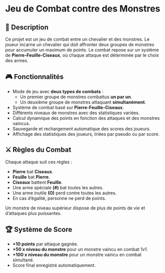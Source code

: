 # Jeu de Combat contre des Monstres

## 📖 Description

Ce projet est un jeu de combat entre un chevalier et des monstres. Le joueur incarne un chevalier qui doit affronter deux groupes de monstres pour accumuler un maximum de points. Le combat repose sur un système de **Pierre-Feuille-Ciseaux**, où chaque attaque est déterminée par le choix des armes.

## 🎮 Fonctionnalités

- Mode de jeu avec **deux types de combats** :
  - Un premier groupe de monstres combattus **un par un**.
  - Un deuxième groupe de monstres attaquant **simultanément**.
- Système de combat basé sur **Pierre-Feuille-Ciseaux**.
- Différents niveaux de monstres avec des statistiques variées.
- Calcul dynamique des points en fonction des attaques et des monstres vaincus.
- Sauvegarde et rechargement automatique des scores des joueurs.
- Affichage des statistiques des joueurs, triées par pseudo ou par score.

## ⚔️ Règles du Combat

Chaque attaque suit ces règles :

- **Pierre** bat **Ciseaux**.
- **Feuille** bat **Pierre**.
- **Ciseaux** battent **Feuille**.
- Une arme spéciale **(#)** bat toutes les autres.
- Une arme inutile **(O)** perd contre toutes les autres.
- En cas d’égalité, personne ne perd de points.

Un monstre de niveau supérieur dispose de plus de points de vie et d’attaques plus puissantes.

## 🏆 Système de Score

- **+10 points** par attaque gagnée.
- **+50 x niveau du monstre** pour un monstre vaincu en combat 1v1.
- **+100 x niveau du monstre** pour un monstre vaincu en combat simultané.
- Score final enregistré automatiquement.
